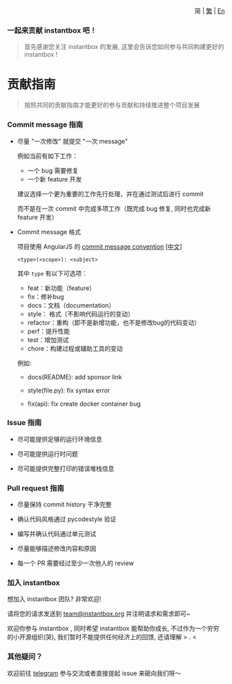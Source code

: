 <p align="right">简 | <a href="./CONTRIBUTING-zh_tw.md">繁</a> | <a href="../CONTRIBUTING.md">En</a></p>

### 一起来贡献 instantbox 吧！

> 首先感谢您关注 instantbox 的发展, 这里会告诉您如何参与共同构建更好的 instantbox !


# 贡献指南

> 按照共同的贡献指南才能更好的参与贡献和持续推进整个项目发展


### Commit message 指南

* 尽量 "一次修改" 就提交 "一次 message"

  例如当前有如下工作：

  * 一个 bug 需要修复
  * 一个新 feature 开发

  建议选择一个更为重要的工作先行处理，并在通过测试后进行 commit

  而不是在一次 commit 中完成多项工作（既完成 bug 修复, 同时也完成新 feature 开发）

* Commit message 格式

  项目使用 AngularJS 的 [commit message convention](https://github.com/angular/angular.js/blob/master/DEVELOPERS.md#-git-commit-guidelines) [[中文]](http://www.ruanyifeng.com/blog/2016/01/commit_message_change_log.html)

  `<type>(<scope>): <subject>`

  其中 `type` 有以下可选项：
    * feat：新功能（feature）
    * fix：修补bug
    * docs：文档（documentation）
    * style： 格式（不影响代码运行的变动）
    * refactor：重构（即不是新增功能，也不是修改bug的代码变动）
    * perf：提升性能
    * test：增加测试
    * chore：构建过程或辅助工具的变动

  例如:

    * docs(README): add sponsor link

    * style(file.py): fix syntax error

    * fix(api): fix create docker container bug


### Issue 指南

* 尽可能提供足够的运行环境信息

* 尽可能提供运行时问题

* 尽可能提供完整打印的错误堆栈信息


### Pull request 指南

* 尽量保持 commit history 干净完整

* 确认代码风格通过 pycodestyle 验证

* 编写并确认代码通过单元测试

* 尽量能够描述修改内容和原因

* 每一个 PR 需要经过至少一次他人的 review


### 加入 instantbox

想加入 instantbox 团队? 非常欢迎!

请将您的请求发送到 team@instantbox.org 并注明请求和需求即可~

欢迎你参与 instantbox , 同时希望 instantbox 能帮助你成长, 不过作为一个穷穷的小开源组织(哭), 我们暂时不能提供任何经济上的回馈, 还请理解 > . < 


### 其他疑问？

欢迎前往 [telegram](https://t.me/joinchat/HtYtxRSerOwrMLg_2_wZTQ) 参与交流或者直接提起 issue 来砸向我们呀～
